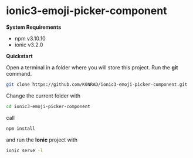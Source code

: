 # ionic3-emoji-picker-component

**System Requirements**
- npm v3.10.10
- ionic v3.2.0


**Quickstart**

Open a terminal in a folder where you will store this project. Run the **git** command.

```bash
git clone https://github.com/K0NRAD/ionic3-emoji-picker-component.git
```

Change the current folder with

```bash
cd ionic3-emoji-picker-component
```

call

```bash
npm install
```
and run the **Ionic** project with

```bash
ionic serve -l
```

